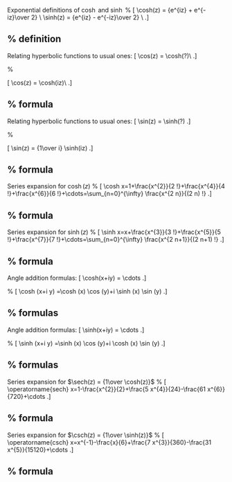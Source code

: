 
Exponential definitions of $\cosh$ and $\sinh$
%
\[
\cosh(z) = {e^{iz} + e^{-iz}\over 2} \\
\sinh(z) = {e^{iz} - e^{-iz}\over 2} \\
.\]

%
definition
---

Relating hyperbolic functions to usual ones:
\[
\cos(z) = \cosh(?)\\
.\]

%

\[
\cos(z) = \cosh(iz)\\
.\]

%
formula
---

Relating hyperbolic functions to usual ones:
\[
\sin(z) = \sinh(?)
.\]

%

\[
\sin(z) = {1\over i} \sinh(iz)
.\]

%
formula
---

Series expansion for $\cosh(z)$
%
\[
\cosh x=1+\frac{x^{2}}{2 !}+\frac{x^{4}}{4 !}+\frac{x^{6}}{6 !}+\cdots=\sum_{n=0}^{\infty} \frac{x^{2 n}}{(2 n) !}
.\]

%
formula
---


Series expansion for $\sinh(z)$
%
\[
\sinh x=x+\frac{x^{3}}{3 !}+\frac{x^{5}}{5 !}+\frac{x^{7}}{7 !}+\cdots=\sum_{n=0}^{\infty} \frac{x^{2 n+1}}{(2 n+1) !}
.\]

%
formula
---

Angle addition formulas:
\[
\cosh(x+iy) = \cdots
.\]

%
\[
\cosh (x+i y) =\cosh (x) \cos (y)+i \sinh (x) \sin (y) 
.\]

%
formulas
---

Angle addition formulas:
\[
\sinh(x+iy) = \cdots
.\]

%
\[
\sinh (x+i y) =\sinh (x) \cos (y)+i \cosh (x) \sin (y)
.\]

%
formulas
---


Series expansion for $\sech(z) = {1\over \cosh(z)}$
%
\[
\operatorname{sech} x=1-\frac{x^{2}}{2}+\frac{5 x^{4}}{24}-\frac{61 x^{6}}{720}+\cdots
.\]

%
formula
---


Series expansion for $\csch(z) = {1\over \sinh(z)}$
%
\[
\operatorname{csch} x=x^{-1}-\frac{x}{6}+\frac{7 x^{3}}{360}-\frac{31 x^{5}}{15120}+\cdots
.\]

%
formula
---
